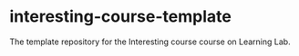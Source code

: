 # interesting-course-template
The template repository for the Interesting course course on Learning Lab.
